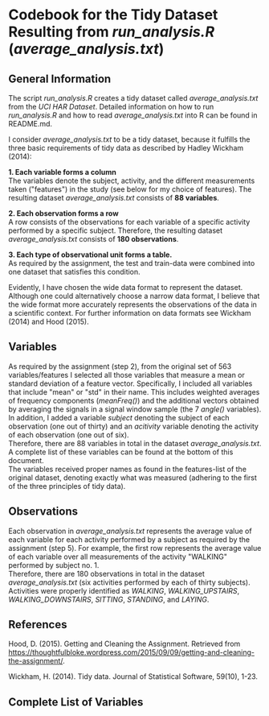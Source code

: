 # Codebook for the Tidy Dataset Resulting from *run_analysis.R* (*average_analysis.txt*)



## General Information

The script *run_analysis.R* creates a tidy dataset called *average_analysis.txt* from the *UCI HAR Dataset*.  Detailed information on how to run *run_analysis.R* and how to read *average_analysis.txt* into R can be found in README.md.

I consider *average_analysis.txt* to be a tidy dataset, because it fulfills the three basic requirements of tidy data as described by Hadley Wickham (2014):

**1. Each variable forms a column**  
The variables denote the subject, activity, and the different measurements taken ("features") in the study (see below for my choice of features). The resulting dataset *average_analysis.txt* consists of **88 variables**.

**2. Each observation forms a row**  
A row consists of the observations for each variable of a specific activity performed by a specific subject. Therefore, the resulting dataset *average_analysis.txt* consists of **180 observations**.

**3. Each type of observational unit forms a table.**  
As required by the assignment, the test and train-data were combined into one dataset that satisfies this condition.

Evidently, I have chosen the wide data format to represent the dataset. Although one could alternatively choose a narrow data format, I believe that the wide format more accurately represents the observations of the data in a scientific context. For further information on data formats see Wickham (2014) and Hood (2015).



## Variables

As required by the assignment (step 2), from the original set of 563 variables/features I selected all those variables that measure a mean or standard deviation of a feature vector. Specifically, I included all variables that include "mean" or "std" in their name. This includes weighted averages of frequency components (*meanFreq()*) and the additional vectors obtained by averaging the signals in a signal window sample (the 7 *angle()* variables).  
In addition, I added a variable *subject* denoting the subject of each observation (one out of thirty) and an *acitivity* variable denoting the activity of each observation (one out of six).  
Therefore, there are 88 variables in total in the dataset *average_analysis.txt*. A complete list of these variables can be found at the bottom of this document.  
The variables received proper names as found in the features-list of the original dataset, denoting exactly what was measured (adhering to the first of the three principles of tidy data).



## Observations

Each observation in *average_analysis.txt* represents the average value of each variable for each activity performed by a subject as required by the assignment (step 5). For example, the first row represents the average value of each variable over all measurements of the activity "WALKING" performed by subject no. 1.  
Therefore, there are 180 observations in total in the dataset *average_analysis.txt* (six activities performed by each of thirty subjects).  
Activities were properly identified as *WALKING*, *WALKING_UPSTAIRS*, *WALKING_DOWNSTAIRS*, *SITTING*, *STANDING*, and *LAYING*.



## References

Hood, D. (2015). Getting and Cleaning the Assignment. Retrieved from https://thoughtfulbloke.wordpress.com/2015/09/09/getting-and-cleaning-the-assignment/.

Wickham, H. (2014). Tidy data. Journal of Statistical Software, 59(10), 1-23.



## Complete List of Variables


